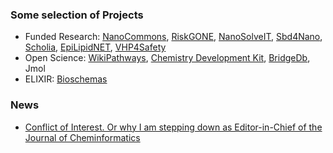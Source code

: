 ### Some selection of Projects

* Funded Research: [NanoCommons](https://github.com/nanocommons), [RiskGONE](https://github.com/h2020-riskgone), [NanoSolveIT](https://github.com/nanosolveIT/), [Sbd4Nano](https://github.com/h2020-sbd4nano), [Scholia](https://github.com/wdscholia), [EpiLipidNET](https://www.epilipid.net/), [VHP4Safety](https://twitter.com/vhp4safety)
* Open Science: [WikiPathways](https://github.com/wikipathways), [Chemistry Development Kit](https://github.com/cdk), [BridgeDb](https://github.com/bridgedb), Jmol
* ELIXIR: [Bioschemas](https://github.com/bioschemas/)

### News

* [Conflict of Interest. Or why I am stepping down as Editor-in-Chief of the Journal of Cheminformatics](https://twitter.com/egonwillighagen/status/1403299501947899907)
